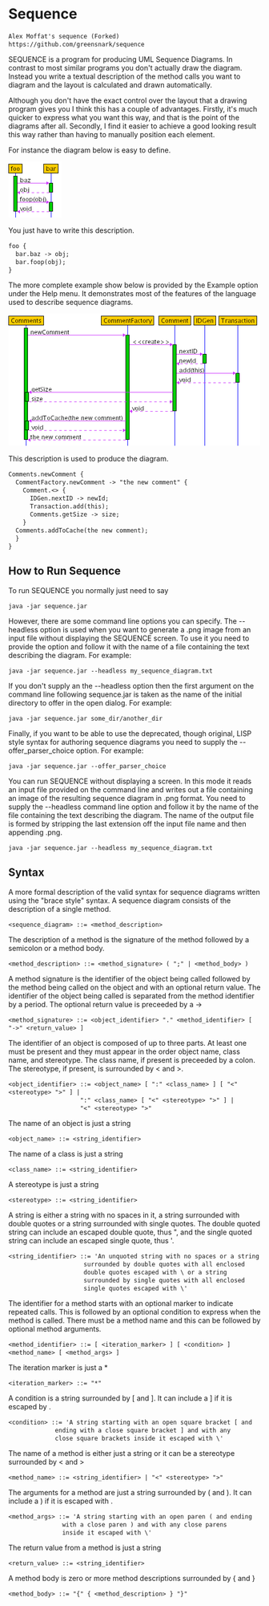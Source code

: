 
# Sequence 

	Alex Moffat's sequence (Forked)
	https://github.com/greensnark/sequence
	
SEQUENCE is a program for producing UML Sequence Diagrams. In contrast to most similar programs you don't actually draw the diagram. Instead you write a textual description of the method calls you want to diagram and the layout is calculated and drawn automatically.

Although you don't have the exact control over the layout that a drawing program gives you I think this has a couple of advantages. Firstly, it's much quicker to express what you want this way, and that is the point of the diagrams after all. Secondly, I find it easier to achieve a good looking result this way rather than having to manually position each element.

For instance the diagram below is easy to define.

![diagram1](images/diagram1.png)

You just have to write this description.

```
foo {
  bar.baz -> obj;
  bar.foop(obj);
}
```

The more complete example show below is provided by the Example option under the Help menu. It demonstrates most of the features of the language used to describe sequence diagrams.

![diagram2](images/diagram2.png)

This description is used to produce the diagram.

```
Comments.newComment {
  CommentFactory.newComment -> "the new comment" {
    Comment.<> {
      IDGen.nextID -> newId;
      Transaction.add(this);
      Comments.getSize -> size;
    }
  Comments.addToCache(the new comment);
  }
}
```

## How to Run Sequence

To run SEQUENCE you normally just need to say

	java -jar sequence.jar

However, there are some command line options you can specify. The --headless option is used when you want to generate a .png image from an input file without displaying the SEQUENCE screen. To use it you need to provide the option and follow it with the name of a file containing the text describing the diagram. For example:

	java -jar sequence.jar --headless my_sequence_diagram.txt
	
If you don't supply an the --headless option then the first argument on the command line following sequence.jar is taken as the name of the initial directory to offer in the open dialog. For example:

	java -jar sequence.jar some_dir/another_dir
	
Finally, if you want to be able to use the deprecated, though original, LISP style syntax for authoring sequence diagrams you need to supply the --offer_parser_choice option. For example:

	java -jar sequence.jar --offer_parser_choice
	
You can run SEQUENCE without displaying a screen. In this mode it reads an input file provided on the command line and writes out a file containing an image of the resulting sequence diagram in .png format. You need to supply the --headless command line option and follow it by the name of the file containing the text describing the diagram. The name of the output file is formed by stripping the last extension off the input file name and then appending .png.

	java -jar sequence.jar --headless my_sequence_diagram.txt
	
	
## Syntax


A more formal description of the valid syntax for sequence
diagrams written using the "brace style" syntax.
A sequence diagram consists of the description of a single
method.

	<sequence_diagram> ::= <method_description>

The description of a method is the signature of the method
followed by a semicolon or a method body.

	<method_description> ::= <method_signature> ( ";" | <method_body> )

A method signature is the identifier of the object being called
followed by the method being called on the object and with an optional return value. The identifier of the object being called is separated from the method identifier by a period. The optional return value is preceeded by a ->

	<method_signature> ::= <object_identifier> "." <method_identifier> [ "->" <return_value> ]

The identifier of an object is composed of up to three parts. At least one must be present and they must appear in the order object name, class name, and stereotype.  The class name, if present is preceeded by a colon. The stereotype, if present, is surrounded by < and >.

	<object_identifier> ::= <object_name> [ ":" <class_name> ] [ "<" <stereotype> ">" ] |
                        ":" <class_name> [ "<" <stereotype> ">" ] |
                        "<" <stereotype> ">"

The name of an object is just a string

	<object_name> ::= <string_identifier>

The name of a class is just a string

	<class_name> ::= <string_identifier>

A stereotype is just a string

	<stereotype> ::= <string_identifier>

A string is either a string with no spaces in it, a string surrounded with double quotes or a string surrounded with single quotes. The double quoted string can include an escaped double quote, thus
\", and the single quoted string can include an escaped single
quote, thus \'.

	<string_identifier> ::= 'An unquoted string with no spaces or a string
                         surrounded by double quotes with all enclosed
                         double quotes escaped with \ or a string
                         surrounded by single quotes with all enclosed
                         single quotes escaped with \'

The identifier for a method starts with an optional marker to
indicate repeated calls. This is followed by an optional condition to
express when the method is called.  There must be a method name and
this can be followed by optional method arguments.

	<method_identifier> ::= [ <iteration_marker> ] [ <condition> ] <method_name> [ <method_args> ]

The iteration marker is just a *

	<iteration_marker> ::= "*"

A condition is a string surrounded by [ and ]. It can include a ] if
it is escaped by \.

	<condition> ::= 'A string starting with an open square bracket [ and
                 ending with a close square bracket ] and with any
                 close square brackets inside it escaped with \'

The name of a method is either just a string or it can be a
stereotype surrounded by < and >

	<method_name> ::= <string_identifier> | "<" <stereotype> ">"

The arguments for a method are just a string surrounded by ( and
). It can include a ) if it is escaped with \.

	<method_args> ::= 'A string starting with an open paren ( and ending
                   with a close paren ) and with any close parens
                   inside it escaped with \'

The return value from a method is just a string

	<return_value> ::= <string_identifier>

A method body is zero or more method descriptions surrounded by { and
}

	<method_body> ::= "{" { <method_description> } "}"
